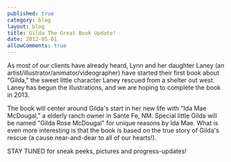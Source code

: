 ```yaml
---
published: true
category: blog
layout: blog
title: Gilda The Great Book Update!
date: 2012-05-01
allowComments: true
---
```


As most of our clients have already heard, Lynn and her daughter Laney (an artist/illustrator/animator/videographer) have started their first book about "Gilda," the sweet little character Laney rescued from a shelter out west. Laney has begun the illustrations, and we are hoping to complete the book in 2013.

The book will center around Gilda's start in her new life with "Ida Mae McDougal," a elderly ranch owner in Sante Fe, NM. Special little Gilda will be named "Gilda Rose McDougal" for unique reasons by Ida Mae. What is even more interesting is that the book is based on the true story of Gilda's rescue (a cause near-and-dear to all of our hearts!).

STAY TUNED for sneak peeks, pictures and progress-updates!
